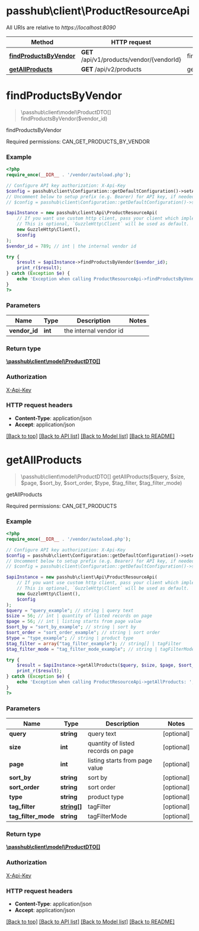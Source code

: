 # passhub\client\ProductResourceApi

All URIs are relative to *https://localhost:8090*

Method | HTTP request | Description
------------- | ------------- | -------------
[**findProductsByVendor**](ProductResourceApi.md#findProductsByVendor) | **GET** /api/v1/products/vendor/{vendorId} | findProductsByVendor
[**getAllProducts**](ProductResourceApi.md#getAllProducts) | **GET** /api/v2/products | getAllProducts


# **findProductsByVendor**
> \passhub\client\model\ProductDTO[] findProductsByVendor($vendor_id)

findProductsByVendor

Required permissions: CAN_GET_PRODUCTS_BY_VENDOR

### Example
```php
<?php
require_once(__DIR__ . '/vendor/autoload.php');

// Configure API key authorization: X-Api-Key
$config = passhub\client\Configuration::getDefaultConfiguration()->setApiKey('X-Api-Key', 'YOUR_API_KEY');
// Uncomment below to setup prefix (e.g. Bearer) for API key, if needed
// $config = passhub\client\Configuration::getDefaultConfiguration()->setApiKeyPrefix('X-Api-Key', 'Bearer');

$apiInstance = new passhub\client\Api\ProductResourceApi(
    // If you want use custom http client, pass your client which implements `GuzzleHttp\ClientInterface`.
    // This is optional, `GuzzleHttp\Client` will be used as default.
    new GuzzleHttp\Client(),
    $config
);
$vendor_id = 789; // int | the internal vendor id

try {
    $result = $apiInstance->findProductsByVendor($vendor_id);
    print_r($result);
} catch (Exception $e) {
    echo 'Exception when calling ProductResourceApi->findProductsByVendor: ', $e->getMessage(), PHP_EOL;
}
?>
```

### Parameters

Name | Type | Description  | Notes
------------- | ------------- | ------------- | -------------
 **vendor_id** | **int**| the internal vendor id |

### Return type

[**\passhub\client\model\ProductDTO[]**](../Model/ProductDTO.md)

### Authorization

[X-Api-Key](../../README.md#X-Api-Key)

### HTTP request headers

 - **Content-Type**: application/json
 - **Accept**: application/json

[[Back to top]](#) [[Back to API list]](../../README.md#documentation-for-api-endpoints) [[Back to Model list]](../../README.md#documentation-for-models) [[Back to README]](../../README.md)

# **getAllProducts**
> \passhub\client\model\ProductDTO[] getAllProducts($query, $size, $page, $sort_by, $sort_order, $type, $tag_filter, $tag_filter_mode)

getAllProducts

Required permissions: CAN_GET_PRODUCTS

### Example
```php
<?php
require_once(__DIR__ . '/vendor/autoload.php');

// Configure API key authorization: X-Api-Key
$config = passhub\client\Configuration::getDefaultConfiguration()->setApiKey('X-Api-Key', 'YOUR_API_KEY');
// Uncomment below to setup prefix (e.g. Bearer) for API key, if needed
// $config = passhub\client\Configuration::getDefaultConfiguration()->setApiKeyPrefix('X-Api-Key', 'Bearer');

$apiInstance = new passhub\client\Api\ProductResourceApi(
    // If you want use custom http client, pass your client which implements `GuzzleHttp\ClientInterface`.
    // This is optional, `GuzzleHttp\Client` will be used as default.
    new GuzzleHttp\Client(),
    $config
);
$query = "query_example"; // string | query text
$size = 56; // int | quantity of listed records on page
$page = 56; // int | listing starts from page value
$sort_by = "sort_by_example"; // string | sort by
$sort_order = "sort_order_example"; // string | sort order
$type = "type_example"; // string | product type
$tag_filter = array("tag_filter_example"); // string[] | tagFilter
$tag_filter_mode = "tag_filter_mode_example"; // string | tagFilterMode

try {
    $result = $apiInstance->getAllProducts($query, $size, $page, $sort_by, $sort_order, $type, $tag_filter, $tag_filter_mode);
    print_r($result);
} catch (Exception $e) {
    echo 'Exception when calling ProductResourceApi->getAllProducts: ', $e->getMessage(), PHP_EOL;
}
?>
```

### Parameters

Name | Type | Description  | Notes
------------- | ------------- | ------------- | -------------
 **query** | **string**| query text | [optional]
 **size** | **int**| quantity of listed records on page | [optional]
 **page** | **int**| listing starts from page value | [optional]
 **sort_by** | **string**| sort by | [optional]
 **sort_order** | **string**| sort order | [optional]
 **type** | **string**| product type | [optional]
 **tag_filter** | [**string[]**](../Model/string.md)| tagFilter | [optional]
 **tag_filter_mode** | **string**| tagFilterMode | [optional]

### Return type

[**\passhub\client\model\ProductDTO[]**](../Model/ProductDTO.md)

### Authorization

[X-Api-Key](../../README.md#X-Api-Key)

### HTTP request headers

 - **Content-Type**: application/json
 - **Accept**: application/json

[[Back to top]](#) [[Back to API list]](../../README.md#documentation-for-api-endpoints) [[Back to Model list]](../../README.md#documentation-for-models) [[Back to README]](../../README.md)

